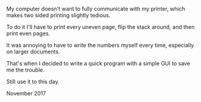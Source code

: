 My computer doesn't want to fully communicate with my printer, which makes two sided printing slightly tedious.

To do it I'll have to print every uneven page, flip the stack around, and then print even pages.

It was annoying to have to write the numbers myself every time, especially on larger documents.

That's when I decided to write a quick program with a simple GUI to save me the trouble.

Still use it to this day.

November 2017
